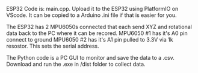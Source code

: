 ESP32 Code is: main.cpp.  Upload it to the ESP32 using PlatformIO on VScode.  It can be copied to a Arduino .ini file if that is easier for you. 

The ESP32 has 2 MPU6050s connected that each send XYZ and rotational data back to the PC where it can be recored.
MPU6050 #1 has it's A0 pin connect to ground
MPU6050 #2 has it's A1 pin pulled to 3.3V via 1k resostor.  This sets the serial address.

The Python code is a PC GUI to monitor and save the data to a .csv.  Download and run the .exe in /dist folder to collect data.
